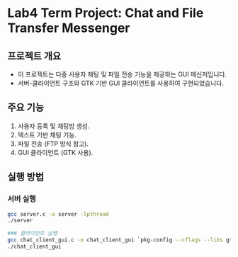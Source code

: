 # Lab4 Term Project: Chat and File Transfer Messenger

## 프로젝트 개요
- 이 프로젝트는 다중 사용자 채팅 및 파일 전송 기능을 제공하는 GUI 메신저입니다.
- 서버-클라이언트 구조와 GTK 기반 GUI 클라이언트를 사용하여 구현되었습니다.

## 주요 기능
1. 사용자 등록 및 채팅방 생성.
2. 텍스트 기반 채팅 기능.
3. 파일 전송 (FTP 방식 참고).
4. GUI 클라이언트 (GTK 사용).

## 실행 방법

### 서버 실행
```bash
gcc server.c -o server -lpthread
./server

### 클라이언트 실행
gcc chat_client_gui.c -o chat_client_gui `pkg-config --cflags --libs gtk+-3.0`
./chat_client_gui
